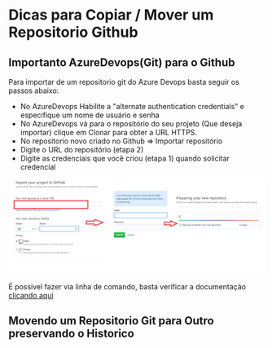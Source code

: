 # Dicas para Copiar / Mover um Repositorio Github

## Importanto AzureDevops(Git) para o Github

Para importar de um repositorio git do Azure Devops basta seguir os passos abaixo:

* No AzureDevops Habilite a "alternate authentication credentials" e especifique um nome de usuário e senha
* No AzureDevops vá para o repositório do seu projeto (Que deseja importar) clique em Clonar para obter a URL HTTPS.
* No repositorio novo criado no Github => Importar repositório
* Digite o URL do repositório (etapa 2)
* Digite as credenciais que você criou (etapa 1) quando solicitar credencial


<img src="https://github.com/nesshub/gitMove/blob/master/Resources/ImportarGithub.png?raw=true" alt="azureDevops" >

É possivel fazer via linha de comando, basta verificar a documentação [clicando aqui](https://help.github.com/en/github/importing-your-projects-to-github/importing-a-git-repository-using-the-command-line)

## Movendo um Repositorio Git para Outro preservando o Historico

